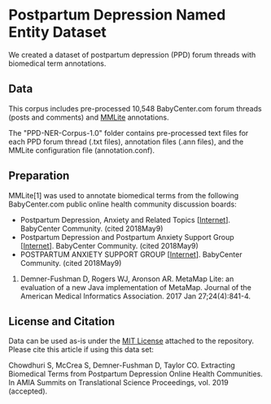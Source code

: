 # Postpartum Depression Named Entity Dataset

We created a dataset of postpartum depression (PPD) forum threads with biomedical term annotations. 

## Data
This corpus includes pre-processed 10,548 BabyCenter.com forum threads (posts and comments) and [MMLite](https://metamap.nlm.nih.gov/MetaMapLite.shtml) annotations. 

The "PPD-NER-Corpus-1.0" folder contains pre-processed text files for each PPD forum thread (.txt files), annotation files (.ann files), and the MMLite configuration file (annotation.conf). 

## Preparation
MMLite[1] was used to annotate biomedical terms from the following BabyCenter.com public online health community discussion boards:
* Postpartum Depression, Anxiety and Related Topics [[Internet](https://community.babycenter.com/groups/a15325)]. BabyCenter Community. (cited 2018May9)
* Postpartum Depression and Postpartum Anxiety Support Group [[Internet](https://community.babycenter.com/groups/a6742129)]. BabyCenter Community. (cited 2018May9)
* POSTPARTUM ANXIETY SUPPORT GROUP [[Internet](https://community.babycenter.com/groups/a6718921)]. BabyCenter Community. (cited 2018May9) 

1. Demner-Fushman D, Rogers WJ, Aronson AR. MetaMap Lite: an evaluation of a new Java implementation of MetaMap. Journal of the American Medical Informatics Association. 2017 Jan 27;24(4):841-4.

## License and Citation
Data can be used as-is under the [MIT License](https://github.com/translational-informatics/ppd-named-entity-dataset/blob/master/LICENSE) attached to the repository. Please cite this article if using this data set:

Chowdhuri S, McCrea S, Demner-Fushman D, Taylor CO. Extracting Biomedical Terms from Postpartum Depression Online Health Communities. In AMIA Summits on Translational Science Proceedings, vol. 2019 (accepted).
